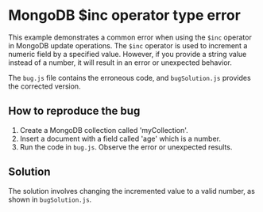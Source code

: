 # MongoDB $inc operator type error
This example demonstrates a common error when using the `$inc` operator in MongoDB update operations. The `$inc` operator is used to increment a numeric field by a specified value.  However, if you provide a string value instead of a number, it will result in an error or unexpected behavior.

The `bug.js` file contains the erroneous code, and `bugSolution.js` provides the corrected version.

## How to reproduce the bug
1. Create a MongoDB collection called 'myCollection'.
2. Insert a document with a field called 'age' which is a number.
3. Run the code in `bug.js`.  Observe the error or unexpected results.

## Solution
The solution involves changing the incremented value to a valid number, as shown in `bugSolution.js`.